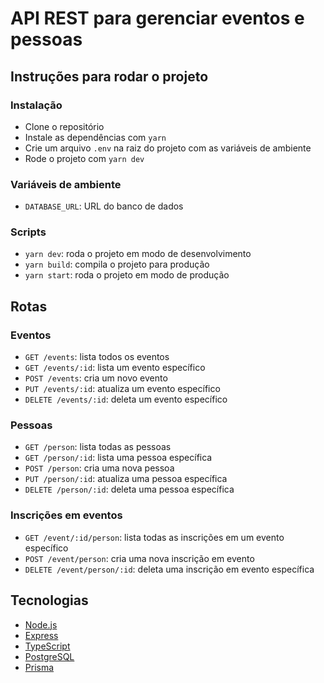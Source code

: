 # API REST para gerenciar eventos e pessoas

## Instruções para rodar o projeto

### Instalação

- Clone o repositório
- Instale as dependências com `yarn`
- Crie um arquivo `.env` na raiz do projeto com as variáveis de ambiente
- Rode o projeto com `yarn dev`

### Variáveis de ambiente

- `DATABASE_URL`: URL do banco de dados

### Scripts

- `yarn dev`: roda o projeto em modo de desenvolvimento
- `yarn build`: compila o projeto para produção
- `yarn start`: roda o projeto em modo de produção

## Rotas

### Eventos

- `GET /events`: lista todos os eventos
- `GET /events/:id`: lista um evento específico
- `POST /events`: cria um novo evento
- `PUT /events/:id`: atualiza um evento específico
- `DELETE /events/:id`: deleta um evento específico

### Pessoas

- `GET /person`: lista todas as pessoas
- `GET /person/:id`: lista uma pessoa específica
- `POST /person`: cria uma nova pessoa
- `PUT /person/:id`: atualiza uma pessoa específica
- `DELETE /person/:id`: deleta uma pessoa específica

### Inscrições em eventos

- `GET /event/:id/person`: lista todas as inscrições em um evento específico
- `POST /event/person`: cria uma nova inscrição em evento
- `DELETE /event/person/:id`: deleta uma inscrição em evento específica

## Tecnologias

- [Node.js](https://nodejs.org/en/)
- [Express](https://expressjs.com/)
- [TypeScript](https://www.typescriptlang.org/)
- [PostgreSQL](https://www.postgresql.org/)
- [Prisma](https://www.prisma.io/)


